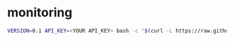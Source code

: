 # monitoring
```sh
VERSION=0.1 API_KEY=<YOUR API_KEY> bash -c "$(curl -L https://raw.githubusercontent.com/vmonitor/monitoring/main/install.sh)"
```

